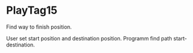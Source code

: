 # PlayTag15
Find way to finish position.

User set start position and destination position. Programm find path start-destination.
